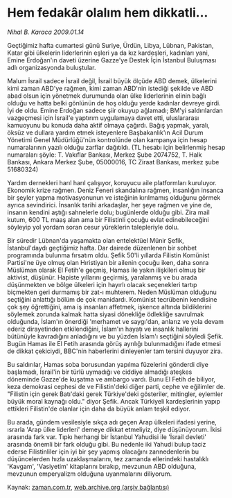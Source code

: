 # Hem fedakâr olalım hem dikkatli...

*Nihal B. Karaca 2009.01.14*

<tr><td class="metin" colspan="2" style="padding-top: 20px; padding-left: 5px; padding-right: 10px;">Geçtiğimiz hafta cumartesi günü Suriye, Ürdün, Libya, Lübnan, Pakistan, Katar gibi ülkelerin liderlerinin eşleri ya da kız kardeşleri, kadınları yani, Emine Erdoğan'ın daveti üzerine Gazze'ye Destek İçin İstanbul Buluşması adlı organizasyonda buluştular.</td></tr><tr><td class="metin" colspan="2" style="padding-top: 20px; padding-left: 5px; padding-right: 10px;"><p> Malum İsrail sadece İsrail değil, İsrail büyük ölçüde ABD demek, ülkelerini kimi zaman ABD'ye rağmen, kimi zaman ABD'nin istediği şekilde ve ABD abad olsun için yönetmek durumunda olan ülke liderlerinin elinin bağlı olduğu ve hatta belki gönlünün de hoş olduğu yerde kadınlar devreye girdi. İyi de oldu. Emine Erdoğan sadece şiir okuyup ağlamadı; BM'yi saldırılardan vazgeçmesi için İsrail'e yaptırım uygulamaya davet etti, uluslararası kamuoyunu bu konuda daha aktif olmaya çağırdı. Bağış yapmak, yaralı, öksüz ve dullara yardım etmek isteyenlere Başbakanlık'ın Acil Durum Yönetimi Genel Müdürlüğü'nün kontrolünde olan kampanya için hesap numaralarının yazılı olduğu zarflar dağıtıldı. (TL hesabı için belirlenmiş hesap numaraları şöyle: T. Vakıflar Bankası, Merkez Şube 2074752, T. Halk Bankası, Ankara Merkez Şube, 05000016, TC Ziraat Bankası, merkez şube 51680324) 
<p>Yardım dernekleri harıl harıl çalışıyor, koruyucu aile platformları kuruluyor. Ekonomik krize rağmen. Deniz Feneri skandalına rağmen, insanlığın insanca bir şeyler yapma motivasyonunun ve isteğinin kırılmamış olduğunu görmek ayrıca sevindirici. İnsanlık tarihi arkadaşlar, her şeye rağmen ve yine de, insanın kendini aştığı sahnelerle dolu; bugünlerde olduğu gibi. Zira mail kutum, 600 TL maaş alan ama bir Filistinli çocuğu evlat edinebileceğini söyleyip yol yordam soran cesur yüreklerin talepleriyle dolu. 
<p>Bir süredir Lübnan'da yaşamakta olan entelektüel Münir Şefik, İstanbul'daydı geçtiğimiz hafta. Dar dairede düzenlenen bir sohbet programında bulunma fırsatım oldu. Şefik 50'li yıllarda Filistin Komünist Partisi'ne üye olmuş olan Hıristiyan bir ailenin çocuğu iken, daha sonra Müslüman olarak El Fetih'e geçmiş, Hamas ile yakın ilişkileri olmuş bir aktivist, düşünür. Hapiste yıllarını geçirmiş, yaralanmış ve bu arada düşünmekten ve bölge ülkeleri için hayırlı olacak seçenekleri tartıp biçmekten geri durmamış bir zat-ı muhterem. Neden Müslüman olduğunu seçtiğini anlattığı bölüm de çok manidardı. Komünist tecrübenin kendisine çok şey öğrettiğini, ama iş insanları affetmek, işkence altında bildiklerini söylemek zorunda kalmak hatta siyasi dönekliğe ödlekliğe savrulmak olduğunda, İslam'ın önerdiği 'merhamet ve saygı'dan, anlarız ve yola devam ederiz dirayetinden etkilendiğini, İslam'ın hayatı ve insanlık hallerini bütünüyle kavradığını anladığını ve bu yüzden İslam'ı seçtiğini söyledi Şefik. Bugün Hamas ile El Fetih arasında görüş ayrılığı bulunmadığını ifade etmesi de dikkat çekiciydi, BBC'nin haberlerini dinleyenler tam tersini duyuyor zira.
<p>Bu saldırılar, Hamas soba borusundan yapılma füzelerini gönderdi diye başlamadı, İsrail'in bir türlü uymadığı ve ciddiye almadığı ateşkes döneminde Gazze'de kuşatma ve ambargo vardı. Bunu El Fetih de biliyor, keza demokrasi cephesi de ve Filistin'deki diğer parti, cephe ve eğilimler de. "Filistin için gerek Batı'daki gerek Türkiye'deki gösteriler, mitingler, eylemler büyük moral kaynağı oldu." diyor Şefik. Ancak Türkiyeli kardeşlerinin yapıp ettikleri Filistin'de olanlar için daha da büyük anlam teşkil ediyor. 
<p>Bu arada, gündem vesilesiyle sıkça adı geçen Arap ülkeleri ifadesi yerine, ısrarla 'Arap ülke liderleri' demeye dikkat etmeliyiz, diye düşünüyorum. İkisi arasında fark var. Tıpkı herhangi bir İstanbul Yahudisi ile 'İsrail devleti' arasında önemli bir fark olduğu gibi. Bu nedenle iki Yahudi bulup taciz ederse Filistinliler için iyi bir şey yapmış olacağını zannedenlerin bu düşüncelerden hızla uzaklaşmalarını, tez zamanda ellerindeki hastalıklı 'Kavgam', 'Vasiyetim' kitaplarını bırakıp, mevzunun ABD olduğuna, mevzunun emperyalizm olduğuna uyanmalarını diliyorum. <br/></p></p></p></p></p></td></tr>

Kaynak: [zaman.com.tr](http://zaman.com.tr/yazar.do?yazino=803339), [web.archive.org (arşiv bağlantısı)](http://web.archive.org/web/20090208022440/http://zaman.com.tr:80/yazar.do?yazino=803339)
